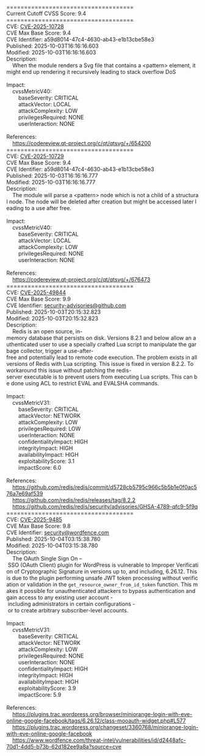 ====================================<br>Current&nbsp;Cutoff&nbsp;CVSS&nbsp;Score:&nbsp;9.4<br>====================================<br>CVE:&nbsp;<a href="https://nvd.nist.gov/vuln/detail/CVE-2025-10728">CVE-2025-10728</a><br>CVE&nbsp;Max&nbsp;Base&nbsp;Score:&nbsp;9.4<br>CVE&nbsp;Identifier:&nbsp;a59d8014-47c4-4630-ab43-e1b13cbe58e3<br>Published:&nbsp;2025-10-03T16:16:16.603<br>Modified:&nbsp;2025-10-03T16:16:16.603<br>Description:&nbsp;<br>&nbsp;&nbsp;&nbsp;&nbsp;When&nbsp;the&nbsp;module&nbsp;renders&nbsp;a&nbsp;Svg&nbsp;file&nbsp;that&nbsp;contains&nbsp;a&nbsp;&lt;pattern&gt;&nbsp;element,&nbsp;it&nbsp;might&nbsp;end&nbsp;up&nbsp;rendering&nbsp;it&nbsp;recursively leading&nbsp;to&nbsp;stack&nbsp;overflow&nbsp;DoS<br><br>Impact:<br>&nbsp;&nbsp;&nbsp;&nbsp;cvssMetricV40:<br>&nbsp;&nbsp;&nbsp;&nbsp;&nbsp;&nbsp;&nbsp;&nbsp;baseSeverity:&nbsp;CRITICAL<br>&nbsp;&nbsp;&nbsp;&nbsp;&nbsp;&nbsp;&nbsp;&nbsp;attackVector:&nbsp;LOCAL<br>&nbsp;&nbsp;&nbsp;&nbsp;&nbsp;&nbsp;&nbsp;&nbsp;attackComplexity:&nbsp;LOW<br>&nbsp;&nbsp;&nbsp;&nbsp;&nbsp;&nbsp;&nbsp;&nbsp;privilegesRequired:&nbsp;NONE<br>&nbsp;&nbsp;&nbsp;&nbsp;&nbsp;&nbsp;&nbsp;&nbsp;userInteraction:&nbsp;NONE<br><br>References:&nbsp;<br>&nbsp;&nbsp;&nbsp;&nbsp;https://codereview.qt-project.org/c/qt/qtsvg/+/654200<br>====================================<br>CVE:&nbsp;<a href="https://nvd.nist.gov/vuln/detail/CVE-2025-10729">CVE-2025-10729</a><br>CVE&nbsp;Max&nbsp;Base&nbsp;Score:&nbsp;9.4<br>CVE&nbsp;Identifier:&nbsp;a59d8014-47c4-4630-ab43-e1b13cbe58e3<br>Published:&nbsp;2025-10-03T16:16:16.777<br>Modified:&nbsp;2025-10-03T16:16:16.777<br>Description:&nbsp;<br>&nbsp;&nbsp;&nbsp;&nbsp;The&nbsp;module&nbsp;will&nbsp;parse&nbsp;a&nbsp;&lt;pattern&gt;&nbsp;node&nbsp;which&nbsp;is&nbsp;not&nbsp;a&nbsp;child&nbsp;of&nbsp;a&nbsp;structural&nbsp;node.&nbsp;The&nbsp;node&nbsp;will&nbsp;be&nbsp;deleted&nbsp;after&nbsp;creation&nbsp;but&nbsp;might&nbsp;be&nbsp;accessed&nbsp;later&nbsp;leading&nbsp;to&nbsp;a&nbsp;use&nbsp;after&nbsp;free.<br><br>Impact:<br>&nbsp;&nbsp;&nbsp;&nbsp;cvssMetricV40:<br>&nbsp;&nbsp;&nbsp;&nbsp;&nbsp;&nbsp;&nbsp;&nbsp;baseSeverity:&nbsp;CRITICAL<br>&nbsp;&nbsp;&nbsp;&nbsp;&nbsp;&nbsp;&nbsp;&nbsp;attackVector:&nbsp;LOCAL<br>&nbsp;&nbsp;&nbsp;&nbsp;&nbsp;&nbsp;&nbsp;&nbsp;attackComplexity:&nbsp;LOW<br>&nbsp;&nbsp;&nbsp;&nbsp;&nbsp;&nbsp;&nbsp;&nbsp;privilegesRequired:&nbsp;NONE<br>&nbsp;&nbsp;&nbsp;&nbsp;&nbsp;&nbsp;&nbsp;&nbsp;userInteraction:&nbsp;NONE<br><br>References:&nbsp;<br>&nbsp;&nbsp;&nbsp;&nbsp;https://codereview.qt-project.org/c/qt/qtsvg/+/676473<br>====================================<br>CVE:&nbsp;<a href="https://nvd.nist.gov/vuln/detail/CVE-2025-49844">CVE-2025-49844</a><br>CVE&nbsp;Max&nbsp;Base&nbsp;Score:&nbsp;9.9<br>CVE&nbsp;Identifier:&nbsp;security-advisories@github.com<br>Published:&nbsp;2025-10-03T20:15:32.823<br>Modified:&nbsp;2025-10-03T20:15:32.823<br>Description:&nbsp;<br>&nbsp;&nbsp;&nbsp;&nbsp;Redis&nbsp;is&nbsp;an&nbsp;open&nbsp;source,&nbsp;in-memory&nbsp;database&nbsp;that&nbsp;persists&nbsp;on&nbsp;disk.&nbsp;Versions&nbsp;8.2.1&nbsp;and&nbsp;below&nbsp;allow&nbsp;an&nbsp;authenticated&nbsp;user&nbsp;to&nbsp;use&nbsp;a&nbsp;specially&nbsp;crafted&nbsp;Lua&nbsp;script&nbsp;to&nbsp;manipulate&nbsp;the&nbsp;garbage&nbsp;collector,&nbsp;trigger&nbsp;a&nbsp;use-after-free&nbsp;and&nbsp;potentially&nbsp;lead&nbsp;to&nbsp;remote&nbsp;code&nbsp;execution.&nbsp;The&nbsp;problem&nbsp;exists&nbsp;in&nbsp;all&nbsp;versions&nbsp;of&nbsp;Redis&nbsp;with&nbsp;Lua&nbsp;scripting.&nbsp;This&nbsp;issue&nbsp;is&nbsp;fixed&nbsp;in&nbsp;version&nbsp;8.2.2.&nbsp;To&nbsp;workaround&nbsp;this&nbsp;issue&nbsp;without&nbsp;patching&nbsp;the&nbsp;redis-server&nbsp;executable&nbsp;is&nbsp;to&nbsp;prevent&nbsp;users&nbsp;from&nbsp;executing&nbsp;Lua&nbsp;scripts.&nbsp;This&nbsp;can&nbsp;be&nbsp;done&nbsp;using&nbsp;ACL&nbsp;to&nbsp;restrict&nbsp;EVAL&nbsp;and&nbsp;EVALSHA&nbsp;commands.<br><br>Impact:<br>&nbsp;&nbsp;&nbsp;&nbsp;cvssMetricV31:<br>&nbsp;&nbsp;&nbsp;&nbsp;&nbsp;&nbsp;&nbsp;&nbsp;baseSeverity:&nbsp;CRITICAL<br>&nbsp;&nbsp;&nbsp;&nbsp;&nbsp;&nbsp;&nbsp;&nbsp;attackVector:&nbsp;NETWORK<br>&nbsp;&nbsp;&nbsp;&nbsp;&nbsp;&nbsp;&nbsp;&nbsp;attackComplexity:&nbsp;LOW<br>&nbsp;&nbsp;&nbsp;&nbsp;&nbsp;&nbsp;&nbsp;&nbsp;privilegesRequired:&nbsp;LOW<br>&nbsp;&nbsp;&nbsp;&nbsp;&nbsp;&nbsp;&nbsp;&nbsp;userInteraction:&nbsp;NONE<br>&nbsp;&nbsp;&nbsp;&nbsp;&nbsp;&nbsp;&nbsp;&nbsp;confidentialityImpact:&nbsp;HIGH<br>&nbsp;&nbsp;&nbsp;&nbsp;&nbsp;&nbsp;&nbsp;&nbsp;integrityImpact:&nbsp;HIGH<br>&nbsp;&nbsp;&nbsp;&nbsp;&nbsp;&nbsp;&nbsp;&nbsp;availabilityImpact:&nbsp;HIGH<br>&nbsp;&nbsp;&nbsp;&nbsp;&nbsp;&nbsp;&nbsp;&nbsp;exploitabilityScore:&nbsp;3.1<br>&nbsp;&nbsp;&nbsp;&nbsp;&nbsp;&nbsp;&nbsp;&nbsp;impactScore:&nbsp;6.0<br><br>References:&nbsp;<br>&nbsp;&nbsp;&nbsp;&nbsp;https://github.com/redis/redis/commit/d5728cb5795c966c5b5b1e0f0ac576a7e69af539<br>&nbsp;&nbsp;&nbsp;&nbsp;https://github.com/redis/redis/releases/tag/8.2.2<br>&nbsp;&nbsp;&nbsp;&nbsp;https://github.com/redis/redis/security/advisories/GHSA-4789-qfc9-5f9q<br>====================================<br>CVE:&nbsp;<a href="https://nvd.nist.gov/vuln/detail/CVE-2025-9485">CVE-2025-9485</a><br>CVE&nbsp;Max&nbsp;Base&nbsp;Score:&nbsp;9.8<br>CVE&nbsp;Identifier:&nbsp;security@wordfence.com<br>Published:&nbsp;2025-10-04T03:15:38.780<br>Modified:&nbsp;2025-10-04T03:15:38.780<br>Description:&nbsp;<br>&nbsp;&nbsp;&nbsp;&nbsp;The&nbsp;OAuth&nbsp;Single&nbsp;Sign&nbsp;On&nbsp;–&nbsp;SSO&nbsp;(OAuth&nbsp;Client)&nbsp;plugin&nbsp;for&nbsp;WordPress&nbsp;is&nbsp;vulnerable&nbsp;to&nbsp;Improper&nbsp;Verification&nbsp;of&nbsp;Cryptographic&nbsp;Signature&nbsp;in&nbsp;versions&nbsp;up&nbsp;to,&nbsp;and&nbsp;including,&nbsp;6.26.12.&nbsp;This&nbsp;is&nbsp;due&nbsp;to&nbsp;the&nbsp;plugin&nbsp;performing&nbsp;unsafe&nbsp;JWT&nbsp;token&nbsp;processing&nbsp;without&nbsp;verification&nbsp;or&nbsp;validation&nbsp;in&nbsp;the&nbsp;`get_resource_owner_from_id_token`&nbsp;function.&nbsp;This&nbsp;makes&nbsp;it&nbsp;possible&nbsp;for&nbsp;unauthenticated&nbsp;attackers&nbsp;to&nbsp;bypass&nbsp;authentication&nbsp;and&nbsp;gain&nbsp;access&nbsp;to&nbsp;any&nbsp;existing&nbsp;user&nbsp;account&nbsp;-&nbsp;including&nbsp;administrators&nbsp;in&nbsp;certain&nbsp;configurations&nbsp;-&nbsp;or&nbsp;to&nbsp;create&nbsp;arbitrary&nbsp;subscriber-level&nbsp;accounts.<br><br>Impact:<br>&nbsp;&nbsp;&nbsp;&nbsp;cvssMetricV31:<br>&nbsp;&nbsp;&nbsp;&nbsp;&nbsp;&nbsp;&nbsp;&nbsp;baseSeverity:&nbsp;CRITICAL<br>&nbsp;&nbsp;&nbsp;&nbsp;&nbsp;&nbsp;&nbsp;&nbsp;attackVector:&nbsp;NETWORK<br>&nbsp;&nbsp;&nbsp;&nbsp;&nbsp;&nbsp;&nbsp;&nbsp;attackComplexity:&nbsp;LOW<br>&nbsp;&nbsp;&nbsp;&nbsp;&nbsp;&nbsp;&nbsp;&nbsp;privilegesRequired:&nbsp;NONE<br>&nbsp;&nbsp;&nbsp;&nbsp;&nbsp;&nbsp;&nbsp;&nbsp;userInteraction:&nbsp;NONE<br>&nbsp;&nbsp;&nbsp;&nbsp;&nbsp;&nbsp;&nbsp;&nbsp;confidentialityImpact:&nbsp;HIGH<br>&nbsp;&nbsp;&nbsp;&nbsp;&nbsp;&nbsp;&nbsp;&nbsp;integrityImpact:&nbsp;HIGH<br>&nbsp;&nbsp;&nbsp;&nbsp;&nbsp;&nbsp;&nbsp;&nbsp;availabilityImpact:&nbsp;HIGH<br>&nbsp;&nbsp;&nbsp;&nbsp;&nbsp;&nbsp;&nbsp;&nbsp;exploitabilityScore:&nbsp;3.9<br>&nbsp;&nbsp;&nbsp;&nbsp;&nbsp;&nbsp;&nbsp;&nbsp;impactScore:&nbsp;5.9<br><br>References:&nbsp;<br>&nbsp;&nbsp;&nbsp;&nbsp;https://plugins.trac.wordpress.org/browser/miniorange-login-with-eve-online-google-facebook/tags/6.26.12/class-mooauth-widget.php#L577<br>&nbsp;&nbsp;&nbsp;&nbsp;https://plugins.trac.wordpress.org/changeset/3360768/miniorange-login-with-eve-online-google-facebook<br>&nbsp;&nbsp;&nbsp;&nbsp;https://www.wordfence.com/threat-intel/vulnerabilities/id/d2448afc-70d1-4dd5-b73b-62d182ee9a8a?source=cve